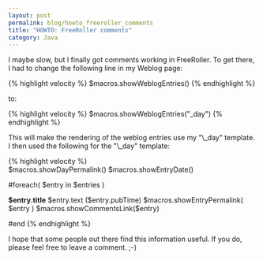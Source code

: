 ```yaml
---
layout: post
permalink: blog/howto_freeroller_comments
title: "HOWTO: FreeRoller comments"
category: Java
---
```


<p>
I maybe slow, but I finally got comments working in FreeRoller. To get there, I had to change the following line in my Weblog page:

</p>
{% highlight velocity %}
    $macros.showWeblogEntries()
{% endhighlight %}

<p>
to:

</p>
{% highlight velocity %}
    $macros.showWeblogEntries("_day")
{% endhighlight %}

<p>
This will make the rendering of the weblog entries use my "\_day" template. I then used the following for the "\_day" template:

</p>
{% highlight velocity %}
<div class="entry">
   $macros.showDayPermalink()
   $macros.showEntryDate()
</div>

#foreach( $entry in $entries )
<p>
   <b>$entry.title</b> $entry.text 
   <span class="dateStamp">($entry.pubTime)</span>
    $macros.showEntryPermalink( $entry )
    $macros.showCommentsLink($entry)
</p>
#end
{% endhighlight %}

<p>
I hope that some people out there find this information useful. If you do, please feel free to leave a comment. ;-)

</p>
